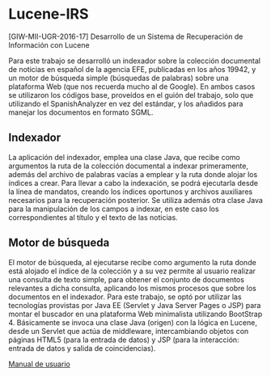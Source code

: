 # Lucene-IRS
[GIW-MII-UGR-2016-17] Desarrollo de un Sistema de Recuperación de Información con Lucene

Para este trabajo se desarrolló un indexador sobre la colección documental de noticias en español de
la agencia EFE, publicadas en los años 19942, y un motor de búsqueda simple (búsquedas de
palabras) sobre una plataforma Web (que nos recuerda mucho al de Google). En ambos casos se
utilizaron los códigos base, proveídos en el guión del trabajo, solo que utilizando el
SpanishAnalyzer en vez del estándar, y los añadidos para manejar los documentos en formato
SGML.

## Indexador
La aplicación del indexador, emplea una clase Java, que recibe como argumentos la ruta de la
colección documental a indexar primeramente, además del archivo de palabras vacías a emplear y la
ruta donde alojar los índices a crear. Para llevar a cabo la indexación, se podrá ejecutarla desde la
línea de mandatos, creando los índices oportunos y archivos auxiliares necesarios para la
recuperación posterior.
Se utiliza además otra clase Java para la manipulación de los campos a indexar, en este caso los
correspondientes al título y el texto de las noticias.

## Motor de búsqueda
El motor de búsqueda, al ejecutarse recibe como argumento la ruta donde está alojado el índice de
la colección y a su vez permite al usuario realizar una consulta de texto simple, para obtener el
conjunto de documentos relevantes a dicha consulta, aplicando los mismos procesos que sobre los
documentos en el indexador.
Para este trabajo, se optó por utilizar las tecnologías provistas por Java EE (Servlet y Java Server
Pages o JSP) para montar el buscador en una plataforma Web minimalista utilizando BootStrap 4.
Básicamente se invoca una clase Java (origen) con la lógica en Lucene, desde un Servlet que actúa
de middleware, intercambiando objetos con páginas HTML5 (para la entrada de datos) y JSP (para
la interacción: entrada de datos y salida de coincidencias).

[Manual de usuario](/demo)
